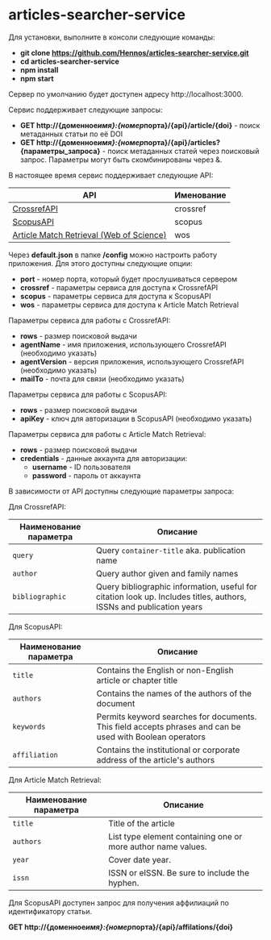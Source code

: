 # articles-searcher-service

Для установки, выполните в консоли следующие команды:

- **git clone https://github.com/Hennos/articles-searcher-service.git**
- **cd articles-searcher-service**
- **npm install**
- **npm start**

Сервер по умолчанию будет доступен адресу http://localhost:3000.

Сервис поддерживает следующие запросы:

- **GET http://{доменное*имя}:{номер*порта}/{api}/article/{doi}** - поиск метаданных статьи по её DOI
- **GET http://{доменное*имя}:{номер*порта}/{api}/articles?{параметры_запроса}** - поиск метаданных статей через поисковый запроc. Параметры могут быть скомбинированы через &.

В настоящее время сервис поддерживает следующие API:

| API                                                                      | Именование |
| ------------------------------------------------------------------------ | ---------- |
| [CrossrefAPI](https://api.crossref.org)                                  | crossref   |
| [ScopusAPI](https://api.elsevier.com/content/search/scopus)              | scopus     |
| [Article Match Retrieval (Web of Science)](http://support.clarivate.com) | wos        |

Через **default.json** в папке **/config** можно настроить работу приложения. Для этого доступны следующие опции:

- **port** - номер порта, который будет прослушиваться сервером
- **crossref** - параметры сервиса для доступа к CrossrefAPI
- **scopus** - параметры сервиса для доступа к ScopusAPI
- **wos** - параметры сервиса для доступа к Article Match Retrieval

Параметры сервиса для работы с CrossrefAPI:

- **rows** - размер поисковой выдачи
- **agentName** - имя приложения, использующего CrossrefAPI (необходимо указать)
- **agentVersion** - версия приложения, использующего CrossrefAPI (необходимо указать)
- **mailTo** - почта для связи (необходимо указать)

Параметры сервиса для работы с ScopusAPI:

- **rows** - размер поисковой выдачи
- **apiKey** - ключ для авторизации в ScopusAPI (необходимо указать)

Параметры сервиса для работы с Article Match Retrieval:

- **rows** - размер поисковой выдачи
- **credentials** - данные аккаунта для авторизации:
  - **username** - ID пользователя
  - **password** - пароль от аккаунта

В зависимости от API доступны следующие параметры запроса:

Для CrossrefAPI:

| Наименование параметра | Описание                                                                                                            |
| ---------------------- | ------------------------------------------------------------------------------------------------------------------- |
| `query`                | Query `container-title` aka. publication name                                                                       |
| `author`               | Query author given and family names                                                                                 |
| `bibliographic`        | Query bibliographic information, useful for citation look up. Includes titles, authors, ISSNs and publication years |

Для ScopusAPI:

| Наименование параметра | Описание                                                                                                  |
| ---------------------- | --------------------------------------------------------------------------------------------------------- |
| `title`                | Contains the English or non-English article or chapter title                                              |
| `authors`              | Contains the names of the authors of the document                                                         |
| `keywords`             | Permits keyword searches for documents. This field accepts phrases and can be used with Boolean operators |
| `affiliation`          | Contains the institutional or corporate address of the article's authors                                  |

Для Article Match Retrieval:

| Наименование параметра | Описание                                                     |
| ---------------------- | ------------------------------------------------------------ |
| `title`                | Title of the article                                         |
| `authors`              | List type element containing one or more author name values. |
| `year`                 | Cover date year.                                             |
| `issn`                 | ISSN or eISSN. Be sure to include the hyphen.                |

Для ScopusAPI доступен запрос для получения аффилиаций по идентификатору статьи.

**GET http://{доменное*имя}:{номер*порта}/{api}/affilations/{doi}**
